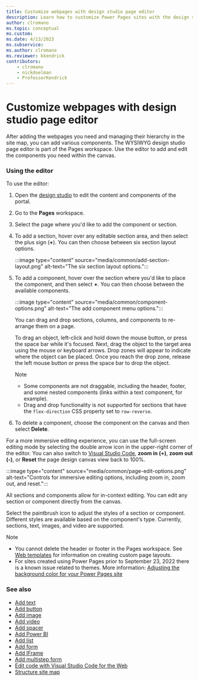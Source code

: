 ```yaml
---
title: Customize webpages with design studio page editor
description: Learn how to customize Power Pages sites with the design studio page editor.
author: clromano
ms.topic: conceptual
ms.custom: 
ms.date: 4/13/2023
ms.subservice:
ms.author: clromano 
ms.reviewer: kkendrick
contributors:
    - clromano
    - nickdoelman
    - ProfessorKendrick
---
```


# Customize webpages with design studio page editor

After adding the webpages you need and managing their hierarchy in the site map, you can add various components. The WYSIWYG design studio page editor is part of the Pages workspace. Use the editor to add and edit the components you need within the canvas.

### Using the editor

To use the editor:

1. Open the [design studio](use-design-studio.md) to edit the content and components of the portal.

1. Go to the **Pages** workspace.

1. Select the page where you'd like to add the component or section.

1. To add a section, hover over any editable section area, and then select the plus sign (**+**). You can then choose between six section layout options.

    :::image type="content" source="media/common/add-section-layout.png" alt-text="The six section layout options.":::

1. To add a component, hover over the section where you'd like to place the component, and then select **+**. You can then choose between the available components.  

    :::image type="content" source="media/common/component-options.png" alt-text="The add component menu options.":::
    
    You can drag and drop sections, columns, and components to re-arrange them on a page.

    To drag an object, left-click and hold down the mouse button, or press the space bar while it's focused. Next, drag the object to the target area using the mouse or keyboard arrows. Drop zones will appear to indicate where the object can be placed. Once you reach the drop zone, release the left mouse button or press the space bar to drop the object.
    
    >[!NOTE]
    > - Some components are not draggable, including the header, footer, and some nested components (links within a text component, for example). 
    > - Drag and drop functionality is not supported for sections that have the ```flex-direction``` CSS property set to ```row-reverse```.

1. To delete a component, choose the component on the canvas and then select **Delete**.

For a more immersive editing experience, you can use the full-screen editing mode by selecting the double arrow icon in the upper-right corner of the editor. You can also switch to [Visual Studio Code](../configure/visual-studio-code-editor.md), **zoom in (+)**,  **zoom out (-)**, or **Reset** the page design canvas view back to 100%.

:::image type="content" source="media/common/page-edit-options.png" alt-text="Controls for immersive editing options, including zoom in, zoom out, and reset.":::

All sections and components allow for in-context editing. You can edit any section or component directly from the canvas.

Select the paintbrush icon to adjust the styles of a section or component. Different styles are available based on the component's type. Currently, sections, text, images, and video are supported.

> [!NOTE]
> - You cannot delete the header or footer in the Pages workspace. See [Web templates](../configure/web-templates.md) for information on creating custom page layouts.
> - For sites created using Power Pages prior to September 23, 2022 there is a known issue related to themes. More information: [Adjusting the background color for your Power Pages site](../known-issues.md#adjusting-the-background-color-for-your-power-pages-site)

### See also

- [Add text](add-text.md)
- [Add button](add-button.md)
- [Add image](add-image.md)
- [Add video](add-video.md)
- [Add spacer](add-spacer.md)
- [Add Power BI](add-power-bi.md)
- [Add list](add-list.md)
- [Add form](add-form.md)
- [Add IFrame](add-iframe.md)
- [Add multistep form](multistep-forms.md)
- [Edit code with Visual Studio Code for the Web](../configure/visual-studio-code-editor.md)
- [Structure site map](structure-site.md)
